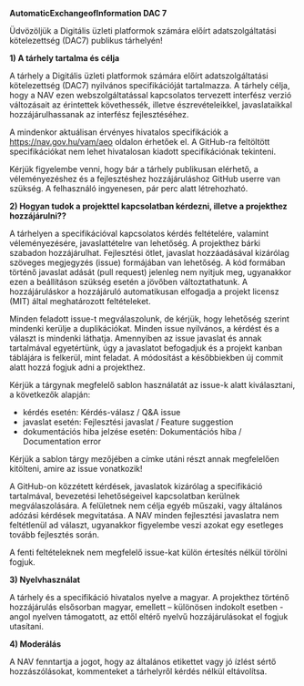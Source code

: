 **AutomaticExchangeofInformation DAC 7**

Üdvözöljük a Digitális üzleti platformok számára előírt adatszolgáltatási kötelezettség (DAC7) publikus tárhelyén!

**1) A tárhely tartalma és célja**

A tárhely a Digitális üzleti platformok számára előírt adatszolgáltatási kötelezettség (DAC7) nyilvános specifikációját tartalmazza. A tárhely célja, hogy a NAV ezen webszolgáltatással kapcsolatos tervezett interfész verzió változásait az érintettek követhessék, illetve észrevételeikkel, javaslataikkal hozzájárulhassanak az interfész fejlesztéséhez.

A mindenkor aktuálisan érvényes hivatalos specifikációk a https://nav.gov.hu/vam/aeo oldalon érhetőek el. A GitHub-ra feltöltött specifikációkat nem lehet hivatalosan kiadott specifikációnak tekinteni.

Kérjük figyelembe venni, hogy bár a tárhely publikusan elérhető, a véleményezéshez és a fejlesztéshez hozzájáruláshoz GitHub userre van szükség. A felhasználó ingyenesen, pár perc alatt létrehozható.

**2) Hogyan tudok a projekttel kapcsolatban kérdezni, illetve a projekthez hozzájárulni??**

A tárhelyen a specifikációval kapcsolatos kérdés feltételére, valamint véleményezésére, javaslattételre van lehetőség. A projekthez bárki szabadon hozzájárulhat. Fejlesztési ötlet, javaslat hozzáadásával kizárólag szöveges megjegyzés (issue) formájában van lehetőség. A kód formában történő javaslat adását (pull request) jelenleg nem nyitjuk meg, ugyanakkor ezen a beállításon szükség esetén a jövőben változtathatunk. A hozzájáruláskor a hozzájáruló automatikusan elfogadja a projekt licensz (MIT) által meghatározott feltételeket.

Minden feladott issue-t megválaszolunk, de kérjük, hogy lehetőség szerint mindenki kerülje a duplikációkat. Minden issue nyilvános, a kérdést és a választ is mindenki láthatja. Amennyiben az issue javaslat és annak tartalmával egyetértünk, úgy a javaslatot befogadjuk és a projekt kanban táblájára is felkerül, mint feladat. A módosítást a későbbiekben új commit alatt hozzá fogjuk adni a projekthez.

Kérjük a tárgynak megfelelő sablon használatát az issue-k alatt kiválasztani, a következők alapján:

* kérdés esetén: Kérdés-válasz / Q&A issue
* javaslat esetén: Fejlesztési javaslat / Feature suggestion
* dokumentációs hiba jelzése esetén: Dokumentációs hiba / Documentation error

Kérjük a sablon tárgy mezőjében a címke utáni részt annak megfelelően kitölteni, amire az issue vonatkozik!

A GitHub-on közzétett kérdések, javaslatok kizárólag a specifikáció tartalmával, bevezetési lehetőségeivel kapcsolatban kerülnek megválaszolására. A felületnek nem célja egyéb műszaki, vagy általános adózási kérdések megvitatása. A NAV minden fejlesztési javaslatra nem feltétlenül ad választ, ugyanakkor figyelembe veszi azokat egy esetleges tovább fejlesztés során.

A fenti feltételeknek nem megfelelő issue-kat külön értesítés nélkül törölni fogjuk.

**3) Nyelvhasználat**

A tárhely és a specifikáció hivatalos nyelve a magyar. A projekthez történő hozzájárulás elsősorban magyar, emellett – különösen indokolt esetben - angol nyelven támogatott, az ettől eltérő nyelvű hozzájárulásokat el fogjuk utasítani.

**4) Moderálás**

A NAV fenntartja a jogot, hogy az általános etikettet vagy jó ízlést sértő hozzászólásokat, kommenteket a tárhelyről kérdés nélkül eltávolítsa.
